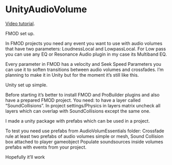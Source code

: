 # UnityAudioVolume

[Video tutorial](https://youtu.be/A-vbIf3PII4?si=5kLcB9O0T-qnkk9I).


FMOD set up.

In FMOD projects you need any event you want to use with audio volumes that have two parameters: LoudnessLocal and LowpassLocal. 
For Low pass you can use any EQ or Resonance Audio plugin in my case its Multiband EQ.

Every parameter in FMOD has a velocity and Seek Speed Parameters you can use it to soften transitions between audio volumes and crossfades. I’m planning to make it in Unity but for the moment it’s still like this. 

Unity set up simple.

Before starting it’s better to install FMOD and ProBuilder plugins and also have a prepared FMOD project. 
You need:
to have a layer called “SoundCollisions”. 
In project settings/Physics in layers matrix uncheck all layers which can overlap with SoundCollisions except the same one. 

I made a unity package with prefabs which can be used in a project. 

To test you need use prefabs from AudioVolumEssentials folder:
Crossfade rule
at least two prefabs of audio volumes simple or mesh, 
Sound Collision box attached to player gameobject
Populate soundsources inside volumes prefabs with events from your project. 

Hopefully it’ll work 
